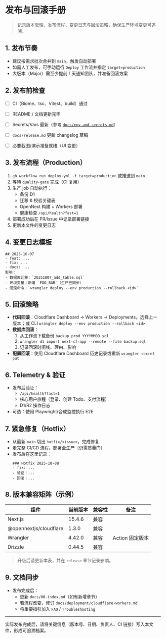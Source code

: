 # 发布与回滚手册

> 记录版本管理、发布流程、变更日志与回滚策略，确保生产环境变更可追溯。

## 1. 发布节奏
- 建议按需求批次合并到 `main`，触发自动部署
- 如需人工发布，可手动运行 `Deploy` 工作流并指定 `target=production`
- 大版本（Major）需至少提前 1 天通知团队，并准备回滚方案

## 2. 发布前检查
- [ ] CI（Biome、tsc、Vitest、build）通过
 
- [ ] README / 文档更新完毕
- [ ] Secrets/Vars 最新（参考 [`docs/env-and-secrets.md`](env-and-secrets.md)）
- [ ] `docs/release.md` 更新 changelog 草稿
- [ ] 必要截图/演示准备就绪（UI 变更）

## 3. 发布流程（Production）
1. `gh workflow run deploy.yml -f target=production` 或推送到 `main`
2. 等待 `quality-gate` 完成（CI 复用）
3. 生产 job 自动执行：
   - 备份 D1
   - 迁移 & 校验关键表
   - OpenNext 构建 + Workers 部署
   - 健康检查 `/api/health?fast=1`
4. 部署成功后在 PR/Issue 中记录部署链接
5. 更新本文件的变更日志

## 4. 变更日志模板
```
## 2025-10-07
- feat: ...
- fix: ...
- docs: ...
影响：
- 数据库迁移：`20251007_add_table.sql`
- 环境变量：新增 `FOO_BAR`（生产已同步）
- 回滚命令：`wrangler deploy --env production --rollback <id>`
```

## 5. 回滚策略
- **代码回滚**：Cloudflare Dashboard → Workers → Deployments，选择上一版本；或 CLI `wrangler deploy --env production --rollback <id>`
- **数据库回滚**：
  1. 从工作流下载备份 `backup_prod_YYYYMMDD.sql`
  2. `wrangler d1 import next-cf-app --remote --file backup.sql`
  3. 记录回滚时间线、理由、影响
- **配置回滚**：使用 Cloudflare Dashboard 历史记录或重新 `wrangler secret put`

## 6. Telemetry & 验证
- 发布后验证：
  - `/api/health?fast=1`
  - 核心用户旅程（登录、创建 Todo、支付流程）
  - D1/R2 操作日志
- 可选：使用 Playwright/合成监控执行 E2E

## 7. 紧急修复（Hotfix）
- 从最新 `main` 切出 `hotfix/<issue>`，完成修复
- 走完整 CI/CD 流程，部署至生产（仍需质量门）
- 发布后在这里记录：
  ```
  ### Hotfix 2025-10-08
  - fix: ...
  - 验证：...
  - 回滚：...
  ```

## 8. 版本兼容矩阵（示例）
| 组件 | 当前版本 | 兼容性 | 备注 |
| --- | --- | --- | --- |
| Next.js | 15.4.6 | 兼容 | |
| @opennextjs/cloudflare | 1.3.0 | 兼容 | |
| Wrangler | 4.42.0 | 兼容 | Action 固定版本 |
| Drizzle | 0.44.5 | 兼容 | |

> 升级后请更新本表，并在 `release` 章节记录影响。

## 9. 文档同步
- 发布完成后：
  - 更新 `docs/00-index.md`（如有新增章节）
  - 若流程改变，修订 `docs/deployment/cloudflare-workers.md`
  - 将重要指引加入 `FAQ` / `Troubleshooting`

---

实际发布完成后，请将关键信息（版本号、日期、负责人、CI 链接）写入本文件，形成可追溯档案。

